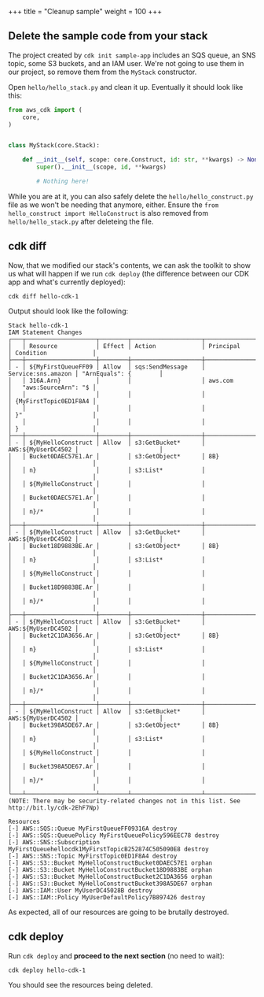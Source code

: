 +++
title = "Cleanup sample"
weight = 100
+++

## Delete the sample code from your stack

The project created by `cdk init sample-app` includes an SQS queue, an SNS
topic, some S3 buckets, and an IAM user. We're not going to use them in our
project, so remove them from the `MyStack` constructor.

Open `hello/hello_stack.py` and clean it up. Eventually it should look like
this:

```python
from aws_cdk import (
    core,
)


class MyStack(core.Stack):

    def __init__(self, scope: core.Construct, id: str, **kwargs) -> None:
        super().__init__(scope, id, **kwargs)

        # Nothing here!
```

While you are at it, you can also safely delete the `hello/hello_construct.py`
file as we won't be needing that anymore, either.  Ensure the `from hello_construct import HelloConstruct`
is also removed from `hello/hello_stack.py` after deleteing the file.

## cdk diff

Now, that we modified our stack's contents, we can ask the toolkit to show us
what will happen if we run `cdk deploy` (the difference between our CDK app and
what's currently deployed):

```
cdk diff hello-cdk-1
```

Output should look like the following:

```
Stack hello-cdk-1
IAM Statement Changes
┌───┬────────────────────┬────────┬────────────────────┬────────────────────┬───────────────────────┐
│   │ Resource           │ Effect │ Action             │ Principal          │ Condition             │
├───┼────────────────────┼────────┼────────────────────┼────────────────────┼───────────────────────┤
│ - │ ${MyFirstQueueFF09 │ Allow  │ sqs:SendMessage    │ Service:sns.amazon │ "ArnEquals": {        │
│   │ 316A.Arn}          │        │                    │ aws.com            │   "aws:SourceArn": "$ │
│   │                    │        │                    │                    │ {MyFirstTopic0ED1F8A4 │
│   │                    │        │                    │                    │ }"                    │
│   │                    │        │                    │                    │ }                     │
├───┼────────────────────┼────────┼────────────────────┼────────────────────┼───────────────────────┤
│ - │ ${MyHelloConstruct │ Allow  │ s3:GetBucket*      │ AWS:${MyUserDC4502 │                       │
│   │ Bucket0DAEC57E1.Ar │        │ s3:GetObject*      │ 8B}                │                       │
│   │ n}                 │        │ s3:List*           │                    │                       │
│   │ ${MyHelloConstruct │        │                    │                    │                       │
│   │ Bucket0DAEC57E1.Ar │        │                    │                    │                       │
│   │ n}/*               │        │                    │                    │                       │
├───┼────────────────────┼────────┼────────────────────┼────────────────────┼───────────────────────┤
│ - │ ${MyHelloConstruct │ Allow  │ s3:GetBucket*      │ AWS:${MyUserDC4502 │                       │
│   │ Bucket18D9883BE.Ar │        │ s3:GetObject*      │ 8B}                │                       │
│   │ n}                 │        │ s3:List*           │                    │                       │
│   │ ${MyHelloConstruct │        │                    │                    │                       │
│   │ Bucket18D9883BE.Ar │        │                    │                    │                       │
│   │ n}/*               │        │                    │                    │                       │
├───┼────────────────────┼────────┼────────────────────┼────────────────────┼───────────────────────┤
│ - │ ${MyHelloConstruct │ Allow  │ s3:GetBucket*      │ AWS:${MyUserDC4502 │                       │
│   │ Bucket2C1DA3656.Ar │        │ s3:GetObject*      │ 8B}                │                       │
│   │ n}                 │        │ s3:List*           │                    │                       │
│   │ ${MyHelloConstruct │        │                    │                    │                       │
│   │ Bucket2C1DA3656.Ar │        │                    │                    │                       │
│   │ n}/*               │        │                    │                    │                       │
├───┼────────────────────┼────────┼────────────────────┼────────────────────┼───────────────────────┤
│ - │ ${MyHelloConstruct │ Allow  │ s3:GetBucket*      │ AWS:${MyUserDC4502 │                       │
│   │ Bucket398A5DE67.Ar │        │ s3:GetObject*      │ 8B}                │                       │
│   │ n}                 │        │ s3:List*           │                    │                       │
│   │ ${MyHelloConstruct │        │                    │                    │                       │
│   │ Bucket398A5DE67.Ar │        │                    │                    │                       │
│   │ n}/*               │        │                    │                    │                       │
└───┴────────────────────┴────────┴────────────────────┴────────────────────┴───────────────────────┘
(NOTE: There may be security-related changes not in this list. See http://bit.ly/cdk-2EhF7Np)

Resources
[-] AWS::SQS::Queue MyFirstQueueFF09316A destroy
[-] AWS::SQS::QueuePolicy MyFirstQueuePolicy596EEC78 destroy
[-] AWS::SNS::Subscription MyFirstQueuehellocdk1MyFirstTopicB252874C505090E8 destroy
[-] AWS::SNS::Topic MyFirstTopic0ED1F8A4 destroy
[-] AWS::S3::Bucket MyHelloConstructBucket0DAEC57E1 orphan
[-] AWS::S3::Bucket MyHelloConstructBucket18D9883BE orphan
[-] AWS::S3::Bucket MyHelloConstructBucket2C1DA3656 orphan
[-] AWS::S3::Bucket MyHelloConstructBucket398A5DE67 orphan
[-] AWS::IAM::User MyUserDC45028B destroy
[-] AWS::IAM::Policy MyUserDefaultPolicy7B897426 destroy
```

As expected, all of our resources are going to be brutally destroyed.

## cdk deploy

Run `cdk deploy` and __proceed to the next section__ (no need to wait):

```
cdk deploy hello-cdk-1
```

You should see the resources being deleted.
